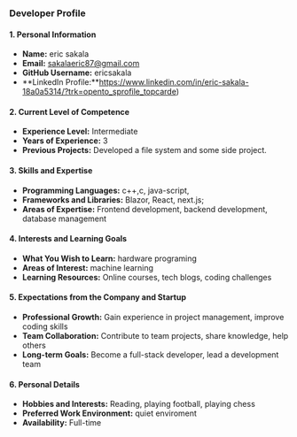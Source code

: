 ### Developer Profile

#### 1. Personal Information

- **Name:** eric sakala
- **Email:** sakalaeric87@gmail.com
- **GitHub Username:** ericsakala
- **LinkedIn Profile:**https://www.linkedin.com/in/eric-sakala-18a0a5314/?trk=opento_sprofile_topcarde)

#### 2. Current Level of Competence

- **Experience Level:** Intermediate
- **Years of Experience:** 3
- **Previous Projects:** Developed a file system and some side project.

#### 3. Skills and Expertise

- **Programming Languages:** c++,c, java-script,
- **Frameworks and Libraries:** Blazor, React, next.js;
- **Areas of Expertise:** Frontend development, backend development, database management

#### 4. Interests and Learning Goals

- **What You Wish to Learn:** hardware programing
- **Areas of Interest:**  machine learning
- **Learning Resources:** Online courses, tech blogs, coding challenges

#### 5. Expectations from the Company and Startup

- **Professional Growth:** Gain experience in project management, improve coding skills
- **Team Collaboration:** Contribute to team projects, share knowledge, help others
- **Long-term Goals:** Become a full-stack developer, lead a development team

#### 6. Personal Details

- **Hobbies and Interests:** Reading, playing football, playing chess
- **Preferred Work Environment:** quiet enviroment
- **Availability:** Full-time
